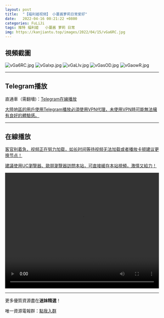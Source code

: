 ```yaml
---
layout: post
title:  "【福利姬视频】 小蔓酱萝莉日常爱好"
date:   2022-04-16 00:21:22 +0800
categories: FuLiJi
tags: 推特 福利姬   小蔓酱 萝莉 日常
img: https://kanjiantu.top/images/2022/04/15/vGa6RC.jpg
---
```



## 視頻截圖

![vGa6RC.jpg](https://kanjiantu.top/images/2022/04/15/vGa6RC.jpg)
![vGalxp.jpg](https://kanjiantu.top/images/2022/04/15/vGalxp.jpg)
![vGaLlv.jpg](https://kanjiantu.top/images/2022/04/15/vGaLlv.jpg)
![vGasOD.jpg](https://kanjiantu.top/images/2022/04/15/vGasOD.jpg)
![vGaowR.jpg](https://kanjiantu.top/images/2022/04/15/vGaowR.jpg)

* * *
## Telegram播放

直通車（需翻墻)：[Telegram在線播放](https://t.me/mimeijingxuan/700)


<u>大陸地區的用戶使用Telegram播放必須使用VPN代理，未使用VPN時可能無法擁有良好的體驗感。</u> 
* * *
## 在線播放
<u>客官别着急，视频正在努力加载，如长时间等待视频无法加载或者播放卡顿建议更换节点！</u>

<u>建議使用UC瀏覽器、歐朋瀏覽器訪問本站，可直接緩存本站視頻，激情又給力！</u>
<center><video src="https://cdn.publer.io/uploads/videos/6251dfd3db27974229d85de7/9e8c4a9faa4cb9af7fc5ebd23c685c49.mp4" width="100%" height="380px" controls="controls"></video></center>

* * *
更多優質資源盡在**迷妹精選**！

唯一資源電報群：[點我入群](https://t.me/mimeijingxuan)


